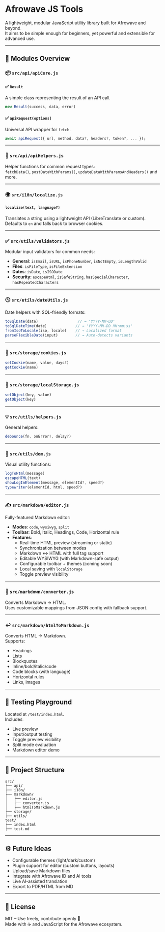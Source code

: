# Afrowave JS Tools

A lightweight, modular JavaScript utility library built for Afrowave and beyond.  
It aims to be simple enough for beginners, yet powerful and extensible for advanced use.

---

## 🧰 Modules Overview

### 📦 `src/api/apiCore.js`

#### ✅ `Result`
A simple class representing the result of an API call.

```js
new Result(success, data, error)
```

#### ✅ `apiRequest(options)`
Universal API wrapper for `fetch`.

```js
await apiRequest({ url, method, data?, headers?, token?, ... });
```

---

### 🚀 `src/api/apiHelpers.js`

Helper functions for common request types:  
`fetchData()`, `postDataWithParams()`, `updateDataWithParamsAndHeaders()` and more.

---

### 🌍 `src/i18n/localize.js`

#### `localize(text, language?)`
Translates a string using a lightweight API (LibreTranslate or custom).  
Defaults to `en` and falls back to browser cookies.

---

### ✅ `src/utils/validators.js`

Modular input validators for common needs:

- **General**: `isEmail`, `isURL`, `isPhoneNumber`, `isNotEmpty`, `isLengthValid`
- **Files**: `isFileType`, `isFileExtension`
- **Dates**: `isDate`, `isISODate`
- **Security**: `escapeHtml`, `isSafeString`, `hasSpecialCharacter`, `hasRepeatedCharacters`

---

### 🕓 `src/utils/dateUtils.js`

Date helpers with SQL-friendly formats:

```js
toSqlDate(date)                  // → 'YYYY-MM-DD'
toSqlDateTime(date)             // → 'YYYY-MM-DD HH:mm:ss'
fromIsoToLocale(iso, locale)    // → Localized format
parseFlexibleDate(input)        // → Auto-detects variants
```

---

### 🍪 `src/storage/cookies.js`

```js
setCookie(name, value, days?)
getCookie(name)
```

---

### 💾 `src/storage/localStorage.js`

```js
setObject(key, value)
getObject(key)
```

---

### 💡 `src/utils/helpers.js`

General helpers:

```js
debounce(fn, onError?, delay?)
```

---

### 🧱 `src/utils/dom.js`

Visual utility functions:

```js
logToHtml(message)
escapeHTML(text)
showLogInElement(message, elementId?, speed?)
typewriter(elementId, html, speed?)
```

---

### ✍️ `src/markdown/editor.js`

Fully-featured Markdown editor:

- **Modes**: `code`, `wysiwyg`, `split`
- **Toolbar**: Bold, Italic, Headings, Code, Horizontal rule
- **Features**:
  - Real-time HTML preview (streaming or static)
  - Synchronization between modes
  - Markdown ↔ HTML with full tag support
  - Editable WYSIWYG (with Markdown-safe output)
  - Configurable toolbar + themes (coming soon)
  - Local saving with `localStorage`
  - Toggle preview visibility

---

### 🔁 `src/markdown/converter.js`

Converts Markdown → HTML.  
Uses customizable mappings from JSON config with fallback support.

---

### ↩️ `src/markdown/htmlToMarkdown.js`

Converts HTML → Markdown.  
Supports:
- Headings
- Lists
- Blockquotes
- Inline/bold/italic/code
- Code blocks (with language)
- Horizontal rules
- Links, images

---

## 🧪 Testing Playground

Located at `/test/index.html`.  
Includes:

- Live preview
- Input/output testing
- Toggle preview visibility
- Split mode evaluation
- Markdown editor demo

---

## 📁 Project Structure

```
src/
├── api/
├── i18n/
├── markdown/
│   ├── editor.js
│   ├── converter.js
│   ├── htmlToMarkdown.js
├── storage/
├── utils/
test/
├── index.html
├── test.md
```

---

## ⚙️ Future Ideas

- Configurable themes (light/dark/custom)
- Plugin support for editor (custom buttons, layouts)
- Upload/save Markdown files
- Integrate with Afrowave ID and AI tools
- Live AI-assisted translation
- Export to PDF/HTML from MD

---

## 📜 License

MIT – Use freely, contribute openly 💚  
Made with ☕ and JavaScript for the Afrowave ecosystem.
